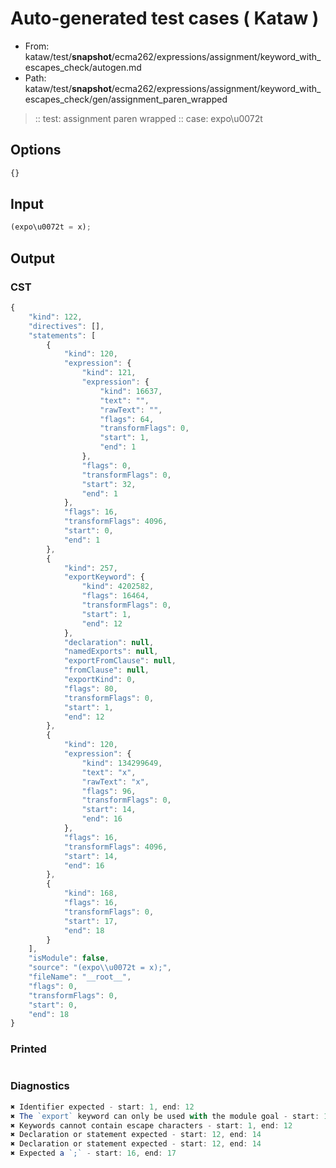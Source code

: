 # Auto-generated test cases ( Kataw )
- From: kataw/test/__snapshot__/ecma262/expressions/assignment/keyword_with_escapes_check/autogen.md
- Path: kataw/test/__snapshot__/ecma262/expressions/assignment/keyword_with_escapes_check/gen/assignment_paren_wrapped
> :: test: assignment paren wrapped
> :: case: expo\u0072t
## Options

`````js
{}
`````
## Input

`````js
(expo\u0072t = x);
`````
## Output

### CST

```javascript
{
    "kind": 122,
    "directives": [],
    "statements": [
        {
            "kind": 120,
            "expression": {
                "kind": 121,
                "expression": {
                    "kind": 16637,
                    "text": "",
                    "rawText": "",
                    "flags": 64,
                    "transformFlags": 0,
                    "start": 1,
                    "end": 1
                },
                "flags": 0,
                "transformFlags": 0,
                "start": 32,
                "end": 1
            },
            "flags": 16,
            "transformFlags": 4096,
            "start": 0,
            "end": 1
        },
        {
            "kind": 257,
            "exportKeyword": {
                "kind": 4202582,
                "flags": 16464,
                "transformFlags": 0,
                "start": 1,
                "end": 12
            },
            "declaration": null,
            "namedExports": null,
            "exportFromClause": null,
            "fromClause": null,
            "exportKind": 0,
            "flags": 80,
            "transformFlags": 0,
            "start": 1,
            "end": 12
        },
        {
            "kind": 120,
            "expression": {
                "kind": 134299649,
                "text": "x",
                "rawText": "x",
                "flags": 96,
                "transformFlags": 0,
                "start": 14,
                "end": 16
            },
            "flags": 16,
            "transformFlags": 4096,
            "start": 14,
            "end": 16
        },
        {
            "kind": 168,
            "flags": 16,
            "transformFlags": 0,
            "start": 17,
            "end": 18
        }
    ],
    "isModule": false,
    "source": "(expo\\u0072t = x);",
    "fileName": "__root__",
    "flags": 0,
    "transformFlags": 0,
    "start": 0,
    "end": 18
}
```

### Printed

```javascript

```

### Diagnostics

```javascript
✖ Identifier expected - start: 1, end: 12
✖ The `export` keyword can only be used with the module goal - start: 1, end: 12
✖ Keywords cannot contain escape characters - start: 1, end: 12
✖ Declaration or statement expected - start: 12, end: 14
✖ Declaration or statement expected - start: 12, end: 14
✖ Expected a `;` - start: 16, end: 17

```

